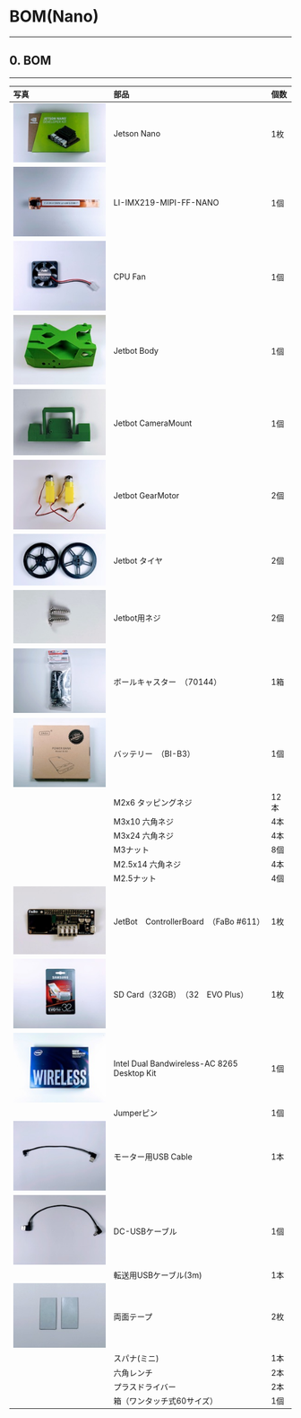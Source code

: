 # BOM(Nano)

<hr>

## 0. BOM

<hr>

|写真|部品|個数|
|:--|:--|:--|
|![](./img/jetson_mini001.jpg)|Jetson Nano|1枚|
|![](./img/camera_mount_mini001.jpg)|LI-IMX219-MIPI-FF-NANO|1個|
|![](./img/fan_mini001.jpg)|CPU Fan|1個|
|![](./img/front_mount_mini001.jpg)|Jetbot Body|1個|		
|![](./img/jetson_mini003.jpg)|Jetbot CameraMount　|1個|	
|![](./img/motor_mini001.jpg)|Jetbot GearMotor　|2個|		
|![](./img/wheel_mini001.jpg)|Jetbot タイヤ　|2個|
|![](./img/wheel_mini002.jpg)|Jetbot用ネジ　|2個|		
|![](./img/front_mini001.jpg)|ボールキャスター　（70144）| 1箱|		
|![](./img/battery_mini002.jpg)|バッテリー　（BI-B3）| 1個|		
||M2x6 タッピングネジ|12本|
||M3x10 六角ネジ|4本|
||M3x24 六角ネジ|4本|
||M3ナット|8個|
||M2.5x14 六角ネジ|4本|
||M2.5ナット|4個|		
|![](./img/controller_mini001.jpg)|JetBot　ControllerBoard　（FaBo #611）	|1枚|
|![](./img/sd_mini001.jpg)|SD Card（32GB）　（32　EVO Plus）|1枚|		
|![](./img/jetson_mini002.jpg)|Intel Dual Bandwireless-AC 8265 Desktop Kit|1個|
||Jumperピン|1個|
|![](./img/usb_mini001.jpg)|モーター用USB Cable|1本|
|![](./img/power_mini001.jpg)|DC-USBケーブル|1個|
||転送用USBケーブル(3m)|1本|
|![](./img/battery_mini001.jpg)|両面テープ|2枚|
||スパナ(ミニ)|1本|
||六角レンチ|2本|
||プラスドライバー|2本|
||箱（ワンタッチ式60サイズ）|1個|
